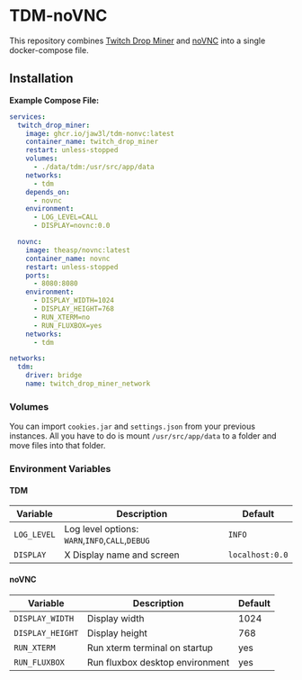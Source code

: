 # TDM-noVNC

This repository combines [Twitch Drop Miner](https://github.com/DevilXD/TwitchDropsMiner) and [noVNC](https://github.com/theasp/docker-novnc) into a single docker-compose file.

## Installation

**Example Compose File:**

```yaml
services:
  twitch_drop_miner:
    image: ghcr.io/jaw3l/tdm-nonvc:latest
    container_name: twitch_drop_miner
    restart: unless-stopped
    volumes:
      - ./data/tdm:/usr/src/app/data
    networks:
      - tdm
    depends_on:
      - novnc
    environment:
      - LOG_LEVEL=CALL
      - DISPLAY=novnc:0.0

  novnc:
    image: theasp/novnc:latest
    container_name: novnc
    restart: unless-stopped
    ports:
      - 8080:8080
    environment:
      - DISPLAY_WIDTH=1024
      - DISPLAY_HEIGHT=768
      - RUN_XTERM=no
      - RUN_FLUXBOX=yes
    networks:
      - tdm

networks:
  tdm:
    driver: bridge
    name: twitch_drop_miner_network
```

### Volumes

You can import `cookies.jar` and `settings.json` from your previous instances. All you have to do is mount `/usr/src/app/data` to a folder and move files into that folder.

### Environment Variables

#### TDM

| Variable    | Description                                     | Default         |
| ----------- | ----------------------------------------------- | --------------- |
| `LOG_LEVEL` | Log level options: `WARN`,`INFO`,`CALL`,`DEBUG` | `INFO`          |
| `DISPLAY`   | X Display name and screen                       | `localhost:0.0` |

#### noVNC

| Variable         | Description                     | Default |
| ---------------- | ------------------------------- | ------- |
| `DISPLAY_WIDTH`  | Display width                   | 1024    |
| `DISPLAY_HEIGHT` | Display height                  | 768     |
| `RUN_XTERM`      | Run xterm terminal on startup   | yes     |
| `RUN_FLUXBOX`    | Run fluxbox desktop environment | yes     | 
